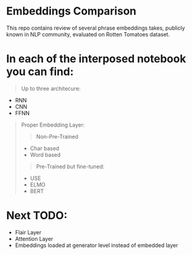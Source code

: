 # Embeddings Comparison
This repo contains review of several phrase embeddings takes, publicly known in NLP community, evaluated on Rotten Tomatoes dataset.

# In each of the interposed notebook you can find:
>Up to three architecure:
- RNN
- CNN
- FFNN

>Proper Embedding Layer:
>>Non-Pre-Trained
> - Char based
> - Word based<br>
>>Pre-Trained but fine-tuned:
> - USE
> - ELMO
> - BERT

# Next TODO:
 - Flair Layer
 - Attention Layer
 - Embeddings loaded at generator level instead of embedded layer
